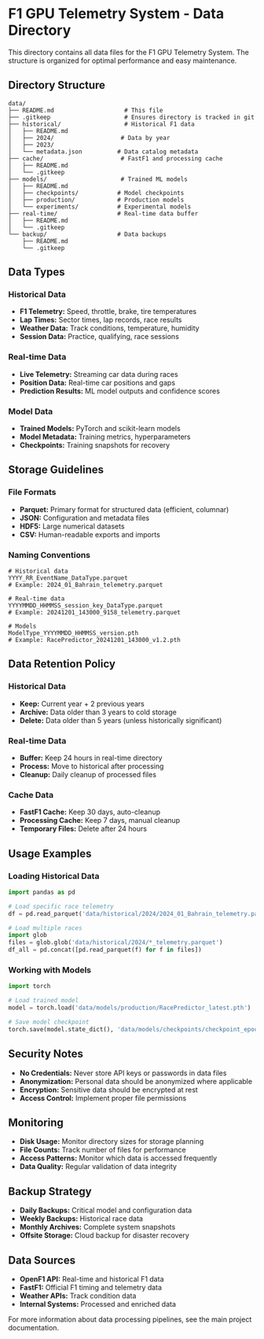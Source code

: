 # F1 GPU Telemetry System - Data Directory

This directory contains all data files for the F1 GPU Telemetry System. The structure is organized for optimal performance and easy maintenance.

## Directory Structure

```
data/
├── README.md                    # This file
├── .gitkeep                     # Ensures directory is tracked in git
├── historical/                  # Historical F1 data
│   ├── README.md
│   ├── 2024/                   # Data by year
│   ├── 2023/
│   └── metadata.json          # Data catalog metadata
├── cache/                      # FastF1 and processing cache
│   ├── README.md
│   └── .gitkeep
├── models/                     # Trained ML models
│   ├── README.md
│   ├── checkpoints/           # Model checkpoints
│   ├── production/            # Production models
│   └── experiments/           # Experimental models
├── real-time/                 # Real-time data buffer
│   ├── README.md
│   └── .gitkeep
└── backup/                    # Data backups
    ├── README.md
    └── .gitkeep
```

## Data Types

### Historical Data
- **F1 Telemetry:** Speed, throttle, brake, tire temperatures
- **Lap Times:** Sector times, lap records, race results
- **Weather Data:** Track conditions, temperature, humidity
- **Session Data:** Practice, qualifying, race sessions

### Real-time Data
- **Live Telemetry:** Streaming car data during races
- **Position Data:** Real-time car positions and gaps
- **Prediction Results:** ML model outputs and confidence scores

### Model Data
- **Trained Models:** PyTorch and scikit-learn models
- **Model Metadata:** Training metrics, hyperparameters
- **Checkpoints:** Training snapshots for recovery

## Storage Guidelines

### File Formats
- **Parquet:** Primary format for structured data (efficient, columnar)
- **JSON:** Configuration and metadata files
- **HDF5:** Large numerical datasets
- **CSV:** Human-readable exports and imports

### Naming Conventions
```
# Historical data
YYYY_RR_EventName_DataType.parquet
# Example: 2024_01_Bahrain_telemetry.parquet

# Real-time data
YYYYMMDD_HHMMSS_session_key_DataType.parquet
# Example: 20241201_143000_9158_telemetry.parquet

# Models
ModelType_YYYYMMDD_HHMMSS_version.pth
# Example: RacePredictor_20241201_143000_v1.2.pth
```

## Data Retention Policy

### Historical Data
- **Keep:** Current year + 2 previous years
- **Archive:** Data older than 3 years to cold storage
- **Delete:** Data older than 5 years (unless historically significant)

### Real-time Data
- **Buffer:** Keep 24 hours in real-time directory
- **Process:** Move to historical after processing
- **Cleanup:** Daily cleanup of processed files

### Cache Data
- **FastF1 Cache:** Keep 30 days, auto-cleanup
- **Processing Cache:** Keep 7 days, manual cleanup
- **Temporary Files:** Delete after 24 hours

## Usage Examples

### Loading Historical Data
```python
import pandas as pd

# Load specific race telemetry
df = pd.read_parquet('data/historical/2024/2024_01_Bahrain_telemetry.parquet')

# Load multiple races
import glob
files = glob.glob('data/historical/2024/*_telemetry.parquet')
df_all = pd.concat([pd.read_parquet(f) for f in files])
```

### Working with Models
```python
import torch

# Load trained model
model = torch.load('data/models/production/RacePredictor_latest.pth')

# Save model checkpoint
torch.save(model.state_dict(), 'data/models/checkpoints/checkpoint_epoch_100.pth')
```

## Security Notes

- **No Credentials:** Never store API keys or passwords in data files
- **Anonymization:** Personal data should be anonymized where applicable
- **Encryption:** Sensitive data should be encrypted at rest
- **Access Control:** Implement proper file permissions

## Monitoring

- **Disk Usage:** Monitor directory sizes for storage planning
- **File Counts:** Track number of files for performance
- **Access Patterns:** Monitor which data is accessed frequently
- **Data Quality:** Regular validation of data integrity

## Backup Strategy

- **Daily Backups:** Critical model and configuration data
- **Weekly Backups:** Historical race data
- **Monthly Archives:** Complete system snapshots
- **Offsite Storage:** Cloud backup for disaster recovery

## Data Sources

- **OpenF1 API:** Real-time and historical F1 data
- **FastF1:** Official F1 timing and telemetry data
- **Weather APIs:** Track condition data
- **Internal Systems:** Processed and enriched data

For more information about data processing pipelines, see the main project documentation.